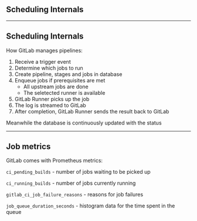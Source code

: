 <!-- .slide: id="gitlab_ci_scheduling" class="vertical-center" -->

<i class="fa-duotone fa-clock-rotate-left fa-8x fa-duotone-colors-inverted" style="float: right; color: grey;"></i>

## Scheduling Internals

---

## Scheduling Internals

How GitLab manages pipelines:

1. Receive a trigger event
1. Determine which jobs to run
1. Create pipeline, stages and jobs in database
1. Enqueue jobs if prerequisites are met
    - All upstream jobs are done
    - The seletected runner is available
1. GitLab Runner picks up the job
1. The log is streamed to GitLab
1. After completion, GitLab Runner sends the result back to GitLab

Meanwhile the database is continuously updated with the status

---

## Job metrics

GitLab comes with Prometheus metrics:

`ci_pending_builds` - number of jobs waiting to be picked up

`ci_running_builds` - number of jobs currently running

`gitlab_ci_job_failure_reasons` - reasons for job failures

`job_queue_duration_seconds` - histogram data for the time spent in the queue
